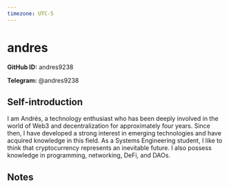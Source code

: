 ```yaml
---
timezone: UTC-5
---
```


# andres

**GitHub ID:** andres9238

**Telegram:** @andres9238

## Self-introduction

I am Andrés, a technology enthusiast who has been deeply involved in the world of Web3 and decentralization for approximately four years. Since then, I have developed a strong interest in emerging technologies and have acquired knowledge in this field. As a Systems Engineering student, I like to think that cryptocurrency represents an inevitable future. I also possess knowledge in programming, networking, DeFi, and DAOs.

## Notes

<!-- Content_START -->


<!-- Content_END -->
